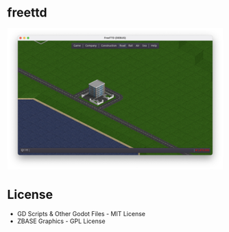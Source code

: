 # freettd

![alt text](game.png "Title")

# License
* GD Scripts & Other Godot Files - MIT License
* ZBASE Graphics - GPL License
